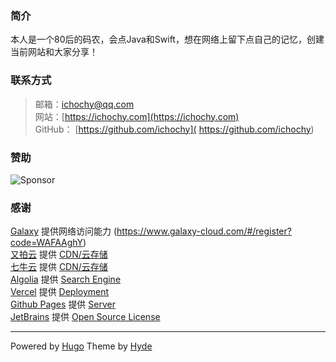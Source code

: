 ### 简介

本人是一个80后的码农，会点Java和Swift，想在网络上留下点自己的记忆，创建当前网站和大家分享！

### 联系方式

> 邮箱：[ichochy@qq.com](mailto:ichochy@qq.com)  
> 网站：[https://ichochy.com](https://ichochy.com)  
> GitHub： [https://github.com/ichochy]( https://github.com/ichochy)

### 赞助

![Sponsor](https://images.ichochy.com/sponsor.jpg)

### 感谢

[Galaxy](https://www.galaxy-cloud.com/#/register?code=WAFAAghY) 提供网络访问能力 (https://www.galaxy-cloud.com/#/register?code=WAFAAghY)  
[又拍云](https://console.upyun.com/register/?invite=r1z6aWlRt) 提供 [CDN/云存储](https://console.upyun.com/register/?invite=r1z6aWlRt)  
[七牛云](https://portal.qiniu.com/signup?code=3l7cpouzlru4y) 提供 [CDN/云存储](https://portal.qiniu.com/signup?code=3l7cpouzlru4y)  
[Algolia](https://www.algolia.com/) 提供 [Search Engine](https://www.algolia.com/)  
[Vercel](https://vercel.com/) 提供 [Deployment](https://vercel.com/)  
[Github Pages](https://pages.github.com/) 提供 [Server](https://pages.github.com/)  
[JetBrains](https://www.jetbrains.com/) 提供 [Open Source License](https://www.jetbrains.com/shop/eform/opensource)  

---

Powered by [Hugo](https://gohugo.io) Theme by [Hyde](https://themes.gohugo.io/hyde/)
